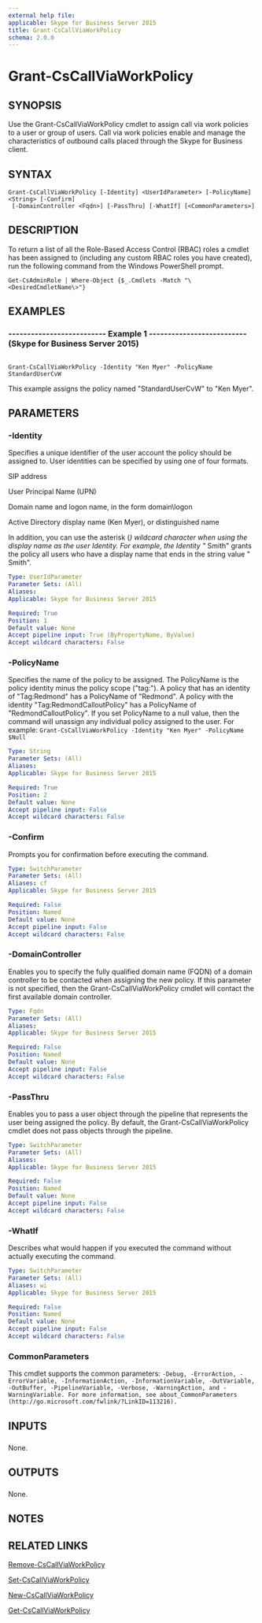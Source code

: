 ```yaml
---
external help file: 
applicable: Skype for Business Server 2015
title: Grant-CsCallViaWorkPolicy
schema: 2.0.0
---
```


# Grant-CsCallViaWorkPolicy

## SYNOPSIS
Use the Grant-CsCallViaWorkPolicy cmdlet to assign call via work policies to a user or group of users.
Call via work policies enable and manage the characteristics of outbound calls placed through the Skype for Business client.

## SYNTAX

```
Grant-CsCallViaWorkPolicy [-Identity] <UserIdParameter> [-PolicyName] <String> [-Confirm]
 [-DomainController <Fqdn>] [-PassThru] [-WhatIf] [<CommonParameters>]
```

## DESCRIPTION
To return a list of all the Role-Based Access Control (RBAC) roles a cmdlet has been assigned to (including any custom RBAC roles you have created), run the following command from the Windows PowerShell prompt.

`Get-CsAdminRole | Where-Object {$_.Cmdlets -Match "\<DesiredCmdletName\>"}`

## EXAMPLES

### -------------------------- Example 1 -------------------------- (Skype for Business Server 2015)
```

Grant-CsCallViaWorkPolicy -Identity "Ken Myer" -PolicyName StandardUserCvW
```

This example assigns the policy named "StandardUserCvW" to "Ken Myer".


## PARAMETERS

### -Identity
Specifies a unique identifier of the user account the policy should be assigned to.
User identities can be specified by using one of four formats.

SIP address

User Principal Name (UPN)

Domain name and logon name, in the form domain\logon

Active Directory display name (Ken Myer), or distinguished name

In addition, you can use the asterisk (*) wildcard character when using the display name as the user Identity.
For example, the Identity "* Smith" grants the policy all users who have a display name that ends in the string value " Smith".

```yaml
Type: UserIdParameter
Parameter Sets: (All)
Aliases: 
Applicable: Skype for Business Server 2015

Required: True
Position: 1
Default value: None
Accept pipeline input: True (ByPropertyName, ByValue)
Accept wildcard characters: False
```

### -PolicyName
Specifies the name of the policy to be assigned.
The PolicyName is the policy identity minus the policy scope ("tag:").
A policy that has an identity of "Tag:Redmond" has a PolicyName of "Redmond".
A policy with the identity "Tag:RedmondCalloutPolicy" has a PolicyName of "RedmondCalloutPolicy".
If you set PolicyName to a null value, then the command will unassign any individual policy assigned to the user.
For example: `Grant-CsCallViaWorkPolicy -Identity "Ken Myer" -PolicyName $Null`

```yaml
Type: String
Parameter Sets: (All)
Aliases: 
Applicable: Skype for Business Server 2015

Required: True
Position: 2
Default value: None
Accept pipeline input: False
Accept wildcard characters: False
```

### -Confirm
Prompts you for confirmation before executing the command.

```yaml
Type: SwitchParameter
Parameter Sets: (All)
Aliases: cf
Applicable: Skype for Business Server 2015

Required: False
Position: Named
Default value: None
Accept pipeline input: False
Accept wildcard characters: False
```

### -DomainController
Enables you to specify the fully qualified domain name (FQDN) of a domain controller to be contacted when assigning the new policy.
If this parameter is not specified, then the Grant-CsCallViaWorkPolicy cmdlet will contact the first available domain controller.

```yaml
Type: Fqdn
Parameter Sets: (All)
Aliases: 
Applicable: Skype for Business Server 2015

Required: False
Position: Named
Default value: None
Accept pipeline input: False
Accept wildcard characters: False
```

### -PassThru
Enables you to pass a user object through the pipeline that represents the user being assigned the policy.
By default, the Grant-CsCallViaWorkPolicy cmdlet does not pass objects through the pipeline.

```yaml
Type: SwitchParameter
Parameter Sets: (All)
Aliases: 
Applicable: Skype for Business Server 2015

Required: False
Position: Named
Default value: None
Accept pipeline input: False
Accept wildcard characters: False
```

### -WhatIf
Describes what would happen if you executed the command without actually executing the command.

```yaml
Type: SwitchParameter
Parameter Sets: (All)
Aliases: wi
Applicable: Skype for Business Server 2015

Required: False
Position: Named
Default value: None
Accept pipeline input: False
Accept wildcard characters: False
```

### CommonParameters
This cmdlet supports the common parameters: `-Debug, -ErrorAction, -ErrorVariable, -InformationAction, -InformationVariable, -OutVariable, -OutBuffer, -PipelineVariable, -Verbose, -WarningAction, and -WarningVariable. For more information, see about_CommonParameters (http://go.microsoft.com/fwlink/?LinkID=113216).`

## INPUTS

###  
None.

## OUTPUTS

###  
None.

## NOTES

## RELATED LINKS

[Remove-CsCallViaWorkPolicy]()

[Set-CsCallViaWorkPolicy]()

[New-CsCallViaWorkPolicy]()

[Get-CsCallViaWorkPolicy]()

